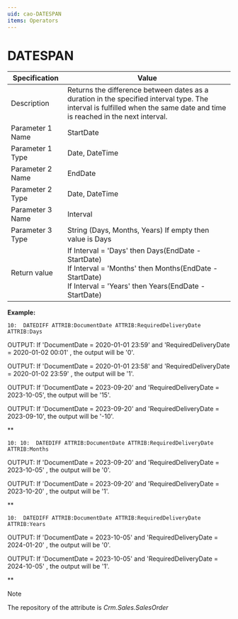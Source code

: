 ```yaml
---
uid: cao-DATESPAN
items: Operators
---
```


# DATESPAN

| Specification    | Value                                                        |
| ---------------- | ------------------------------------------------------------ |
| Description      | Returns the difference between dates as a duration in the specified interval type. The interval is fulfilled when the same date and time is reached in the next interval. |
| Parameter 1 Name | StartDate                                                    |
| Parameter 1 Type | Date, DateTime                                               |
| Parameter 2 Name | EndDate                                                      |
| Parameter 2 Type | Date, DateTime                                               |
| Parameter 3 Name | Interval                                                     |
| Parameter 3 Type | String (Days, Months, Years) If empty then value is Days     |
| Return value     | If Interval = 'Days' then Days(EndDate - StartDate)<br />If Interval = 'Months' then Months(EndDate - StartDate)<br />If Interval = 'Years' then Years(EndDate - StartDate) |



**Example:**

```
10:  DATEDIFF ATTRIB:DocumentDate ATTRIB:RequiredDeliveryDate ATTRIB:Days             
```
OUTPUT: If 'DocumentDate = 2020-01-01 23:59' and 'RequiredDeliveryDate = 2020-01-02 00:01'  , the output will be '0'.

OUTPUT: If 'DocumentDate = 2020-01-01 23:58' and 'RequiredDeliveryDate = 2020-01-02 23:59'  , the output will be '1'.

OUTPUT: If 'DocumentDate = 2023-09-20' and  'RequiredDeliveryDate = 2023-10-05', the output will be '15'.

OUTPUT: If 'DocumentDate = 2023-09-20' and 'RequiredDeliveryDate = 2023-09-10', the output will be '-10'.

**



```
10: 10:  DATEDIFF ATTRIB:DocumentDate ATTRIB:RequiredDeliveryDate ATTRIB:Months              
```

OUTPUT: If 'DocumentDate = 2023-09-20' and 'RequiredDeliveryDate = 2023-10-05' , the output will be '0'.

OUTPUT: If 'DocumentDate = 2023-09-20' and 'RequiredDeliveryDate = 2023-10-20' , the output will be '1'.

**



```
10:  DATEDIFF ATTRIB:DocumentDate ATTRIB:RequiredDeliveryDate ATTRIB:Years               
```

OUTPUT: If 'DocumentDate = 2023-10-05' and 'RequiredDeliveryDate = 2024-01-20' , the output will be '0'.

OUTPUT: If 'DocumentDate = 2023-10-05' and 'RequiredDeliveryDate = 2024-10-05' , the output will be '1'.

**



> [!NOTE]
> 
> The repository of the attribute is *Crm.Sales.SalesOrder*


#### 


